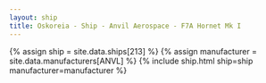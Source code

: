 ```yaml
---
layout: ship
title: Oskoreia - Ship - Anvil Aerospace - F7A Hornet Mk I
---
```

{% assign ship = site.data.ships[213] %}
{% assign manufacturer = site.data.manufacturers[ANVL] %}
{% include ship.html ship=ship manufacturer=manufacturer %}
